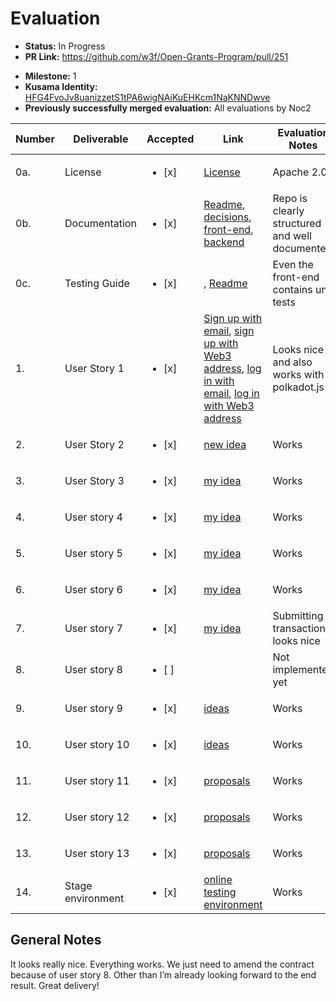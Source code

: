 # Evaluation

- **Status:** In Progress 
- **PR Link:** https://github.com/w3f/Open-Grants-Program/pull/251
* **Milestone:** 1
* **Kusama Identity:** [HFG4FvoJv8uanizzetS1tPA6wigNAiKuEHKcm1NaKNNDwve](https://polkascan.io/pre/kusama/account/HFG4FvoJv8uanizzetS1tPA6wigNAiKuEHKcm1NaKNNDwve)
* **Previously successfully merged evaluation:** All evaluations by Noc2

| Number | Deliverable | Accepted | Link | Evaluation Notes |
| ------ | ----------- | -------- | ---- |----------------- |
| 0a. | License | <ul><li>[x] </li></ul> | [License](https://github.com/bright/bright-tresury/blob/master/LICENSE.md)  | Apache 2.0 |
| 0b. | Documentation | <ul><li>[x] </li></ul> | [Readme](https://github.com/bright/bright-tresury/blob/milestone1/README.md), [decisions](https://github.com/bright/bright-tresury/tree/milestone1/doc/architecture/decisions), [front-end](https://github.com/bright/bright-tresury/tree/milestone1/www), [backend](https://github.com/bright/bright-tresury/tree/master/backend) | Repo is clearly structured and well documented  |
| 0c. | Testing Guide | <ul><li>[x] </li></ul> | , [Readme](https://github.com/bright/bright-tresury/blob/milestone1/README.md)  | Even the front-end contains unit tests | 
| 1. | User Story 1 | <ul><li>[x] </li></ul> | [Sign up with email](https://testing.treasury.brightinventions.pl/auth/signup/email), [sign up with Web3 address](https://testing.treasury.brightinventions.pl/auth/signup/web3), [log in with email](https://testing.treasury.brightinventions.pl/auth/signin/email), [log in with Web3 address](https://testing.treasury.brightinventions.pl/auth/signin/web3)  | Looks nice and also works with polkadot.js |  
| 2. | User Story 2 | <ul><li>[x] </li></ul> | [new idea](https://testing.treasury.brightinventions.pl/ideas/new)  | Works |  
| 3. | User Story 3 | <ul><li>[x] </li></ul> | [my idea](https://testing.treasury.brightinventions.pl/ideas?filter=mine)  | Works |  
|	4.	|	User story 4	| <ul><li>[x] </li></ul> | [my idea](https://testing.treasury.brightinventions.pl/ideas?filter=mine) | Works |
|	5.	|	User story 5	| <ul><li>[x] </li></ul> | [my idea](https://testing.treasury.brightinventions.pl/ideas?filter=mine) | Works |
|	6.	|	User story 6	| <ul><li>[x] </li></ul> | [my idea](https://testing.treasury.brightinventions.pl/ideas?filter=mine)  |	Works |
|	7.	|	User story 7	| <ul><li>[x] </li></ul> | [my idea](https://testing.treasury.brightinventions.pl/ideas?filter=mine)  |	Submitting transaction looks nice	|
|	8.	|	User story 8	| <ul><li>[ ] </li></ul> |   |	Not implemented yet	|
|	9.	|	User story 9	| <ul><li>[x] </li></ul> | [ideas](https://testing.treasury.brightinventions.pl/ideas)  | Works	|
|	10.	|	User story 10	| <ul><li>[x] </li></ul> | [ideas](https://testing.treasury.brightinventions.pl/ideas)  | Works	|
|	11.	|	User story 11	| <ul><li>[x] </li></ul> | [proposals](https://testing.treasury.brightinventions.pl/proposals)  |	Works	|
|	12.	|	User story 12	| <ul><li>[x] </li></ul> | [proposals](https://testing.treasury.brightinventions.pl/proposals)  |	Works 	|
|	13.	|	User story 13	| <ul><li>[x] </li></ul> | [proposals](https://testing.treasury.brightinventions.pl/proposals)  |	Works	|
|	14.	|	Stage environment	| <ul><li>[x] </li></ul> | [online testing environment](https://testing.treasury.brightinventions.pl/stats)  |	Works	|


## General Notes

It looks really nice. Everything works. We just need to amend the contract because of user story 8. Other than I’m already looking forward to the end result. Great delivery! 

